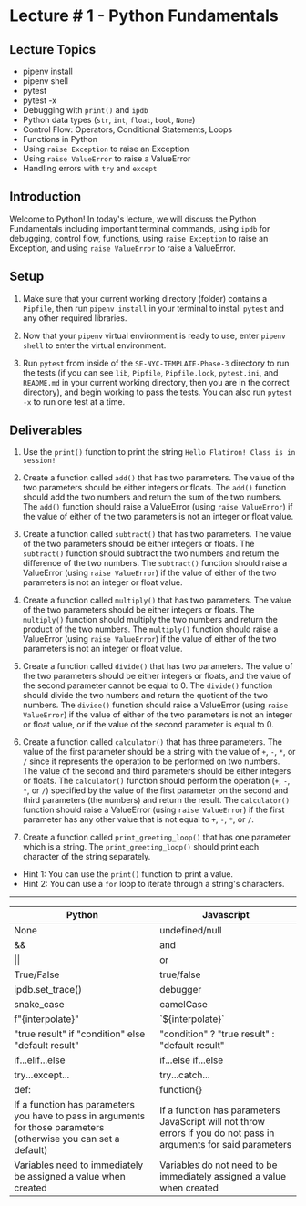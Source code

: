 # Lecture # 1 - Python Fundamentals

## Lecture Topics

- pipenv install
- pipenv shell
- pytest
- pytest -x
- Debugging with `print()` and `ipdb`
- Python data types (`str`, `int`, `float`, `bool`, `None`)
- Control Flow: Operators, Conditional Statements, Loops
- Functions in Python
- Using `raise Exception` to raise an Exception
- Using `raise ValueError` to raise a ValueError
- Handling errors with `try` and `except`

## Introduction

Welcome to Python! In today's lecture, we will discuss the Python Fundamentals including important terminal commands, using `ipdb` for debugging, control flow, functions, using `raise Exception` to raise an Exception, and using `raise ValueError` to raise a ValueError.

## Setup

1. Make sure that your current working directory (folder) contains a `Pipfile`, then run `pipenv install` in your terminal to install `pytest` and any other required libraries.

2. Now that your `pipenv` virtual environment is ready to use, enter `pipenv shell` to enter the virtual environment.

3. Run `pytest` from inside of the `SE-NYC-TEMPLATE-Phase-3` directory to run the tests (if you can see `lib`, `Pipfile`, `Pipfile.lock`, `pytest.ini`, and `README.md` in your current working directory, then you are in the correct directory), and begin working to pass the tests. You can also run `pytest -x` to run one test at a time.

## Deliverables

1. Use the `print()` function to print the string `Hello Flatiron! Class is in session!`

2. Create a function called `add()` that has two parameters. The value of the two parameters should be either integers or floats. The `add()` function should add the two numbers and return the sum of the two numbers. The `add()` function should raise a ValueError (using `raise ValueError`) if the value of either of the two parameters is not an integer or float value.

3. Create a function called `subtract()` that has two parameters. The value of the two parameters should be either integers or floats. The `subtract()` function should subtract the two numbers and return the difference of the two numbers. The `subtract()` function should raise a ValueError (using `raise ValueError`) if the value of either of the two parameters is not an integer or float value.

4. Create a function called `multiply()` that has two parameters. The value of the two parameters should be either integers or floats. The `multiply()` function should multiply the two numbers and return the product of the two numbers. The `multiply()` function should raise a ValueError (using `raise ValueError`) if the value of either of the two parameters is not an integer or float value.

5. Create a function called `divide()` that has two parameters. The value of the two parameters should be either integers or floats, and the value of the second parameter cannot be equal to 0. The `divide()` function should divide the two numbers and return the quotient of the two numbers. The `divide()` function should raise a ValueError (using `raise ValueError`) if the value of either of the two parameters is not an integer or float value, or if the value of the second parameter is equal to 0.

6. Create a function called `calculator()` that has three parameters. The value of the first parameter should be a string with the value of `+`, `-`, `*`, or `/` since it represents the operation to be performed on two numbers. The value of the second and third parameters should be either integers or floats. The `calculator()` function should perform the operation (`+`, `-`, `*`, or `/`) specified by the value of the first parameter on the second and third parameters (the numbers) and return the result. The `calculator()` function should raise a ValueError (using `raise ValueError`) if the first parameter has any other value that is not equal to `+`, `-`, `*`, or `/`.

7. Create a function called `print_greeting_loop()` that has one parameter which is a string. The `print_greeting_loop()` should print each character of the string separately.
- Hint 1: You can use the `print()` function to print a value.
- Hint 2: You can use a `for` loop to iterate through a string's characters.

---


| Python                                                                                               | Javascript                                                                                   |
|------------------------------------------------------------------------------------------------------|----------------------------------------------------------------------------------------------|
| None                      | undefined/null    |
| &&                        | and               |
| \|\|                      | or                |
| True/False                | true/false           |
| ipdb.set_trace()          | debugger          |
| snake_case                | camelCase         |
| f"{interpolate}"    | \`${interpolate}\`       |
| "true result" if "condition" else "default result"   | "condition" ? "true result" : "default result"   |
| if...elif...else    | if...else if...else    |
| try...except... | try...catch...  |
| def:                     | function{}         |
| If a function has parameters you have to pass in arguments for those parameters (otherwise you can set a default) | If a function has parameters JavaScript will not throw errors if you do not pass in arguments for said parameters |
| Variables need to immediately be assigned a value when created | Variables do not need to be immediately assigned a value when created |